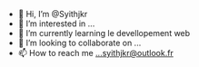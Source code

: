 - 👋 Hi, I’m @Syithjkr
- 👀 I’m interested in ...
- 🌱 I’m currently learning  le devellopement web
- 💞️ I’m looking to collaborate on ...
- 📫 How to reach me ...syithjkr@outlook.fr

<!---
Syithjkr/Syithjkr is a ✨ special ✨ repository because its `README.md` (this file) appears on your GitHub profile.
You can click the Preview link to take a look at your changes.
--->
